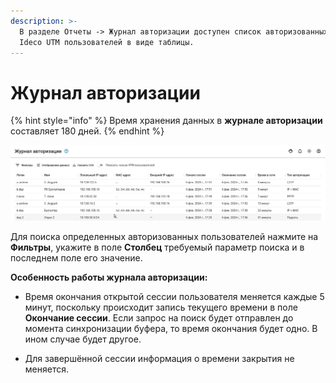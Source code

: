 ```yaml
---
description: >-
  В разделе Отчеты -> Журнал авторизации доступен список авторизованных на
  Ideco UTM пользователей в виде таблицы.
---
```


# Журнал авторизации

{% hint style="info" %}
Время хранения данных в **журнале авторизации** составляет 180 дней.
{% endhint %}

![](/.gitbook/assets/authorization-log.png)

Для поиска определенных авторизованных пользователей нажмите на **Фильтры**, укажите в поле **Столбец** требуемый параметр поиска и в последнем поле его значение.

**Особенность работы журнала авторизации:**

* Время окончания открытой сессии пользователя меняется каждые 5 минут, поскольку происходит запись текущего времени в поле **Окончание сессии**. Если запрос на поиск будет отправлен до момента синхронизации буфера, то время окончания будет одно. В ином случае будет другое.

* Для завершённой сессии информация о времени закрытия не меняется.
